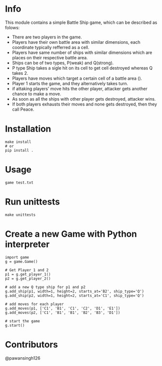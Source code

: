 # Info

This module contains a simple Battle Ship game, which can be described as folows:
- There are two players in the game.
- Players have their own battle area with similar dimensions, each coordinate typically refferred as a cell.
- Players have same number of ships with similar dimensions which are places on their respective battle area.
- Ships can be of two types, P(weak) and Q(strong).
- P type Ship takes a sigle hit on its cell to get cell destroyed whereas Q takes 2.
- Players have moves which target a certain cell of a battle area ().
- Player 1 starts the game, and they alternatively takes turn.
- if attaking players' move hits the other player, attacker
    gets another chance to make a move.
- As soon as all the ships with other player gets destroyed, attacker wins.
- If both players exhausts their moves and none gets destroyed, then they call Peace.

# Installation
```
make install
# or
pip install .
```

# Usage
```
game test.txt
```

# Run unittests
```
make unittests
```

# Create a new Game with Python interpreter
```
import game
g = game.Game()

# Get Player 1 and 2
p1 = g.get_player_1()
p2 = g.get_player_2()

# add a new Q type ship for p1 and p2
g.add_ship(p1, width=1, height=2, starts_at='B2', ship_type='Q')
g.add_ship(p2, width=1, height=2, starts_at='C1', ship_type='Q')

# add moves for each player
g.add_moves(p1, ['C1', 'B1', 'C1', 'C2', 'D1', 'E1'])
g.add_moves(p2, ['C1', 'B1', 'B1', 'B2', 'B3', 'D1'])

# start the game
g.start()

```

# Contributors

@pawansingh126
